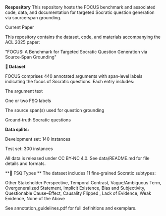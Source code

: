 **Respository**
This repository hosts the FOCUS benchmark and associated code, data, and documentation for targeted Socratic question generation via source‑span grounding.

Current Paper

This repository contains the dataset, code, and materials accompanying the ACL 2025 paper:

"FOCUS: A Benchmark for Targeted Socratic Question Generation via Source‑Span Grounding"

**📘 Dataset**

FOCUS comprises 440 annotated arguments with span‑level labels indicating the focus of Socratic questions. Each entry includes:

The argument text

One or two FSQ labels

The source span(s) used for question grounding

Ground‑truth Socratic questions

**Data splits:**

Development set: 140 instances

Test set: 300 instances

All data is released under CC BY‑NC 4.0. See data/README.md for file details and formats.

**🧠 FSQ Types
**
The dataset includes 11 fine‑grained Socratic subtypes:

Other Stakeholder Perspective, Temporal Contrast, Vague/Ambiguous Term, Overgeneralized Statement, Implicit Existence, Bias and Subjectivity, Questionable Cause–Effect, Causality Flipped
, Lack of Evidence, Weak Evidence, None of the Above

See annotation_guidelines.pdf for full definitions and exemplars.


